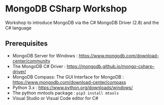 # MongoDB CSharp Workshop
Workshop to introduce MongoDB via the C# MongoDB Driver (2.8) and the C# language

## Prerequisites

* MongoDB Server for Windows : https://www.mongodb.com/download-center/community
* The MongoDB C# Driver : https://mongodb.github.io/mongo-csharp-driver/
* MongoDB Compass: The GUI Interface for MongoDB : https://www.mongodb.com/download-center/compass
* Python 3.x : https://www.python.org/downloads/windows/
* The python mntools package : `pip3 install mtools`
* Visual Studio or Visual Code editor for C#

